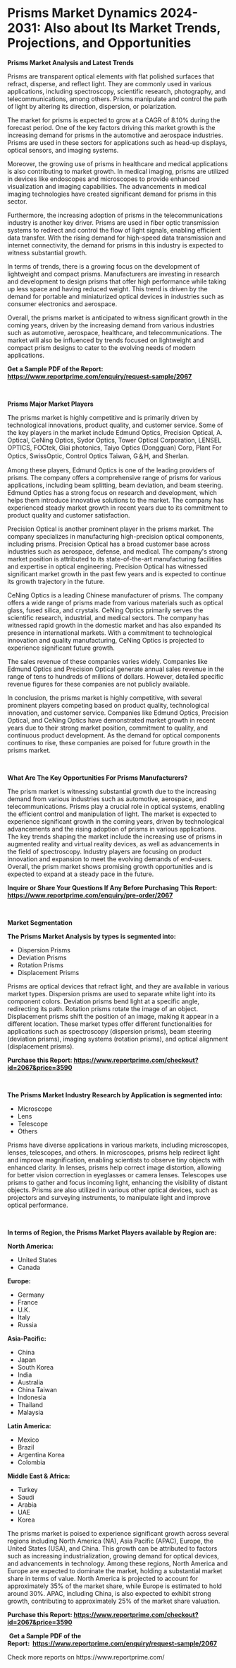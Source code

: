 <p><h1>Prisms Market Dynamics 2024-2031: Also about Its Market Trends, Projections, and Opportunities</h1></p><p><strong>Prisms Market Analysis and Latest Trends</strong></p>
<p><p>Prisms are transparent optical elements with flat polished surfaces that refract, disperse, and reflect light. They are commonly used in various applications, including spectroscopy, scientific research, photography, and telecommunications, among others. Prisms manipulate and control the path of light by altering its direction, dispersion, or polarization.</p><p>The market for prisms is expected to grow at a CAGR of 8.10% during the forecast period. One of the key factors driving this market growth is the increasing demand for prisms in the automotive and aerospace industries. Prisms are used in these sectors for applications such as head-up displays, optical sensors, and imaging systems.</p><p>Moreover, the growing use of prisms in healthcare and medical applications is also contributing to market growth. In medical imaging, prisms are utilized in devices like endoscopes and microscopes to provide enhanced visualization and imaging capabilities. The advancements in medical imaging technologies have created significant demand for prisms in this sector.</p><p>Furthermore, the increasing adoption of prisms in the telecommunications industry is another key driver. Prisms are used in fiber optic transmission systems to redirect and control the flow of light signals, enabling efficient data transfer. With the rising demand for high-speed data transmission and internet connectivity, the demand for prisms in this industry is expected to witness substantial growth.</p><p>In terms of trends, there is a growing focus on the development of lightweight and compact prisms. Manufacturers are investing in research and development to design prisms that offer high performance while taking up less space and having reduced weight. This trend is driven by the demand for portable and miniaturized optical devices in industries such as consumer electronics and aerospace.</p><p>Overall, the prisms market is anticipated to witness significant growth in the coming years, driven by the increasing demand from various industries such as automotive, aerospace, healthcare, and telecommunications. The market will also be influenced by trends focused on lightweight and compact prism designs to cater to the evolving needs of modern applications.</p></p>
<p><strong>Get a Sample PDF of the Report:&nbsp; <a href="https://www.reportprime.com/enquiry/request-sample/2067">https://www.reportprime.com/enquiry/request-sample/2067</a></strong></p>
<p>&nbsp;</p>
<p><strong>Prisms Major Market Players</strong></p>
<p><p>The prisms market is highly competitive and is primarily driven by technological innovations, product quality, and customer service. Some of the key players in the market include Edmund Optics, Precision Optical, A. Optical, CeNing Optics, Sydor Optics, Tower Optical Corporation, LENSEL OPTICS, FOCtek, Giai photonics, Taiyo Optics (Dongguan) Corp, Plant For Optics, SwissOptic, Control Optics Taiwan, G＆H, and Sherlan.</p><p>Among these players, Edmund Optics is one of the leading providers of prisms. The company offers a comprehensive range of prisms for various applications, including beam splitting, beam deviation, and beam steering. Edmund Optics has a strong focus on research and development, which helps them introduce innovative solutions to the market. The company has experienced steady market growth in recent years due to its commitment to product quality and customer satisfaction.</p><p>Precision Optical is another prominent player in the prisms market. The company specializes in manufacturing high-precision optical components, including prisms. Precision Optical has a broad customer base across industries such as aerospace, defense, and medical. The company's strong market position is attributed to its state-of-the-art manufacturing facilities and expertise in optical engineering. Precision Optical has witnessed significant market growth in the past few years and is expected to continue its growth trajectory in the future.</p><p>CeNing Optics is a leading Chinese manufacturer of prisms. The company offers a wide range of prisms made from various materials such as optical glass, fused silica, and crystals. CeNing Optics primarily serves the scientific research, industrial, and medical sectors. The company has witnessed rapid growth in the domestic market and has also expanded its presence in international markets. With a commitment to technological innovation and quality manufacturing, CeNing Optics is projected to experience significant future growth.</p><p>The sales revenue of these companies varies widely. Companies like Edmund Optics and Precision Optical generate annual sales revenue in the range of tens to hundreds of millions of dollars. However, detailed specific revenue figures for these companies are not publicly available.</p><p>In conclusion, the prisms market is highly competitive, with several prominent players competing based on product quality, technological innovation, and customer service. Companies like Edmund Optics, Precision Optical, and CeNing Optics have demonstrated market growth in recent years due to their strong market position, commitment to quality, and continuous product development. As the demand for optical components continues to rise, these companies are poised for future growth in the prisms market.</p></p>
<p>&nbsp;</p>
<p><strong>What Are The Key Opportunities For Prisms Manufacturers?</strong></p>
<p><p>The prism market is witnessing substantial growth due to the increasing demand from various industries such as automotive, aerospace, and telecommunications. Prisms play a crucial role in optical systems, enabling the efficient control and manipulation of light. The market is expected to experience significant growth in the coming years, driven by technological advancements and the rising adoption of prisms in various applications. The key trends shaping the market include the increasing use of prisms in augmented reality and virtual reality devices, as well as advancements in the field of spectroscopy. Industry players are focusing on product innovation and expansion to meet the evolving demands of end-users. Overall, the prism market shows promising growth opportunities and is expected to expand at a steady pace in the future.</p></p>
<p><strong>Inquire or Share Your Questions If Any Before Purchasing This Report: <a href="https://www.reportprime.com/enquiry/pre-order/2067">https://www.reportprime.com/enquiry/pre-order/2067</a></strong></p>
<p>&nbsp;</p>
<p><strong>Market Segmentation</strong></p>
<p><strong>The Prisms Market Analysis by types is segmented into:</strong></p>
<p><ul><li>Dispersion Prisms</li><li>Deviation Prisms</li><li>Rotation Prisms</li><li>Displacement Prisms</li></ul></p>
<p><p>Prisms are optical devices that refract light, and they are available in various market types. Dispersion prisms are used to separate white light into its component colors. Deviation prisms bend light at a specific angle, redirecting its path. Rotation prisms rotate the image of an object. Displacement prisms shift the position of an image, making it appear in a different location. These market types offer different functionalities for applications such as spectroscopy (dispersion prisms), beam steering (deviation prisms), imaging systems (rotation prisms), and optical alignment (displacement prisms).</p></p>
<p><strong>Purchase this Report:&nbsp;<a href="https://www.reportprime.com/checkout?id=2067&price=3590">https://www.reportprime.com/checkout?id=2067&price=3590</a></strong></p>
<p>&nbsp;</p>
<p><strong>The Prisms Market Industry Research by Application is segmented into:</strong></p>
<p><ul><li>Microscope</li><li>Lens</li><li>Telescope</li><li>Others</li></ul></p>
<p><p>Prisms have diverse applications in various markets, including microscopes, lenses, telescopes, and others. In microscopes, prisms help redirect light and improve magnification, enabling scientists to observe tiny objects with enhanced clarity. In lenses, prisms help correct image distortion, allowing for better vision correction in eyeglasses or camera lenses. Telescopes use prisms to gather and focus incoming light, enhancing the visibility of distant objects. Prisms are also utilized in various other optical devices, such as projectors and surveying instruments, to manipulate light and improve optical performance.</p></p>
<p>&nbsp;</p>
<p><strong>In terms of Region, the Prisms Market Players available by Region are:</strong></p>
<p>
    <p> <strong> North America: </strong>
        <ul>
            <li>United States</li>
            <li>Canada</li>
        </ul>
        </p> 
    <p> <strong> Europe: </strong>
        <ul>
            <li>Germany</li>
            <li>France</li>
            <li>U.K.</li>
            <li>Italy</li>
            <li>Russia</li>
        </ul>
        </p> 
    <p> <strong> Asia-Pacific: </strong>
        <ul>
            <li>China</li>
            <li>Japan</li>
            <li>South Korea</li>
            <li>India</li>
            <li>Australia</li>
            <li>China Taiwan</li>
            <li>Indonesia</li>
            <li>Thailand</li>
            <li>Malaysia</li>
        </ul>
        </p> 
    <p> <strong> Latin America: </strong>
        <ul>
            <li>Mexico</li>
            <li>Brazil</li>
            <li>Argentina Korea</li>
            <li>Colombia</li>
        </ul>
        </p> 
    <p> <strong> Middle East & Africa: </strong>
        <ul>
            <li>Turkey</li>
            <li>Saudi</li>
            <li>Arabia</li>
            <li>UAE</li>
            <li>Korea</li>
        </ul>
    </p>
    </p>
<p><p>The prisms market is poised to experience significant growth across several regions including North America (NA), Asia Pacific (APAC), Europe, the United States (USA), and China. This growth can be attributed to factors such as increasing industrialization, growing demand for optical devices, and advancements in technology. Among these regions, North America and Europe are expected to dominate the market, holding a substantial market share in terms of value. North America is projected to account for approximately 35% of the market share, while Europe is estimated to hold around 30%. APAC, including China, is also expected to exhibit strong growth, contributing to approximately 25% of the market share valuation.</p></p>
<p><strong>Purchase this Report: <a href="https://www.reportprime.com/checkout?id=2067&price=3590">https://www.reportprime.com/checkout?id=2067&price=3590</a></strong></p>
<p>&nbsp;<strong>Get a Sample PDF of the Report:&nbsp;&nbsp;<a href="https://www.reportprime.com/enquiry/request-sample/2067">https://www.reportprime.com/enquiry/request-sample/2067</a></strong></p>
<p><strong></strong></p>
<p>Check more reports on https://www.reportprime.com/</p>